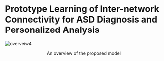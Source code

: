 # Prototype Learning of Inter-network Connectivity for ASD Diagnosis and Personalized Analysis

![overveiw4](https://user-images.githubusercontent.com/24602492/173267737-436fb1f8-0811-4dab-ac95-eeb6d8ad8710.png)
<center> An overview of the proposed model </center>

#
